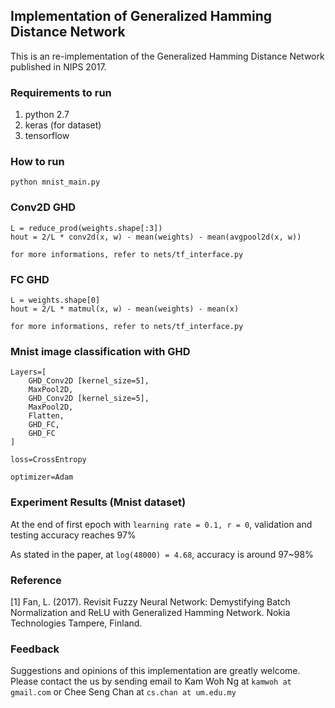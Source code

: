 ## Implementation of Generalized Hamming Distance Network

This is an re-implementation of the Generalized Hamming Distance Network published in NIPS 2017. 

### Requirements to run
1. python 2.7
2. keras (for dataset)
3. tensorflow

### How to run
```
python mnist_main.py
```

### Conv2D GHD
```
L = reduce_prod(weights.shape[:3])
hout = 2/L * conv2d(x, w) - mean(weights) - mean(avgpool2d(x, w))

for more informations, refer to nets/tf_interface.py
```

### FC GHD
```
L = weights.shape[0]
hout = 2/L * matmul(x, w) - mean(weights) - mean(x)

for more informations, refer to nets/tf_interface.py
```

### Mnist image classification with GHD
```
Layers=[
    GHD_Conv2D [kernel_size=5],
    MaxPool2D,
    GHD_Conv2D [kernel_size=5],
    MaxPool2D,
    Flatten,
    GHD_FC,
    GHD_FC
]

loss=CrossEntropy

optimizer=Adam
```

### Experiment Results (Mnist dataset)
At the end of first epoch with `learning rate = 0.1, r = 0`, validation and testing accuracy reaches 97%

As stated in the paper, at `log(48000) = 4.68`, accuracy is around 97~98%

### Reference
[1] Fan, L. (2017). Revisit Fuzzy Neural Network: Demystifying Batch Normalization and ReLU with Generalized Hamming Network. Nokia Technologies Tampere, Finland.

### Feedback
Suggestions and opinions of this implementation are greatly welcome. Please contact the us by sending email to Kam Woh Ng at `kamwoh at gmail.com` or Chee Seng Chan at `cs.chan at um.edu.my`
